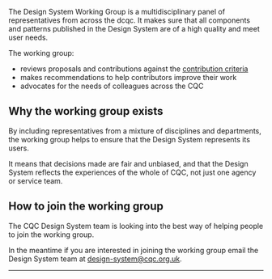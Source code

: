 The Design System Working Group is a multidisciplinary panel of representatives from across the dcqc. It makes sure that all components and patterns published in the Design System are of a high quality and meet user needs.

The working group:

- reviews proposals and contributions against the [contribution criteria](/community/contribution-criteria/)
- makes recommendations to help contributors improve their work
- advocates for the needs of colleagues across the CQC

## Why the working group exists

By including representatives from a mixture of disciplines and departments, the working group helps to ensure that the Design System represents its users.

It means that decisions made are fair and unbiased, and that the Design System reflects the experiences of the whole of CQC, not just one agency or service team.

## How to join the working group

The CQC Design System team is looking into the best way of helping people to join the working group.

In the meantime if you are interested in joining the working group email the Design System team at [design-system@cqc.org.uk](mailto:design-system@cqc.org.uk).

---
